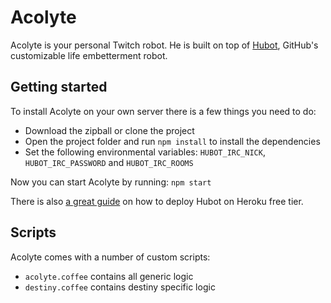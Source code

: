 Acolyte
=======

Acolyte is your personal Twitch robot.
He is built on top of [Hubot](https://github.com/github/hubot),
GitHub's customizable life embetterment robot.

## Getting started

To install Acolyte on your own server there is a few things you need to do:

- Download the zipball or clone the project
- Open the project folder and run ```npm install``` to install the dependencies
- Set the following environmental variables: ```HUBOT_IRC_NICK```, ```HUBOT_IRC_PASSWORD``` and ```HUBOT_IRC_ROOMS```

Now you can start Acolyte by running: ```npm start```

There is also [a great guide](https://github.com/github/hubot/blob/master/docs/deploying/heroku.md)
on how to deploy Hubot on Heroku free tier.

## Scripts

Acolyte comes with a number of custom scripts:

- ```acolyte.coffee``` contains all generic logic
- ```destiny.coffee``` contains destiny specific logic
